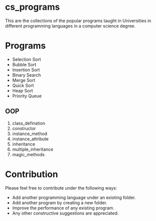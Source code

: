 # cs_programs

This are the collections of the popular programs taught in Universities in different programming languages in a computer science degree.<br />

# Programs
* Selection Sort
* Bubble Sort
* Insertion Sort
* Binary Search
* Merge Sort
* Quick Sort
* Heap Sort
* Priority Queue

## OOP

1. class_defination
2. constructor
3. instance_method
4. instance_attribute
5. inheritance
6. multiple_inheritance
7. magic_methods

# Contribution

Please feel free to contribute under the following ways:
* Add another programming language under an existing folder.
* Add another program by creating a new folder.  
* Improve the performance of any existing program.
* Any other constructive suggestions are appreciated.   